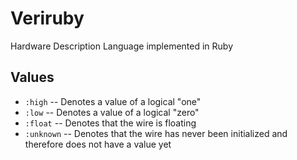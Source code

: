 Veriruby
========

Hardware Description Language implemented in Ruby

Values
-------
- `:high`
-- Denotes a value of a logical "one"
- `:low`
-- Denotes a value of a logical "zero"
- `:float`
-- Denotes that the wire is floating 
- `:unknown`
-- Denotes that the wire has never been initialized and therefore does not have a value yet
